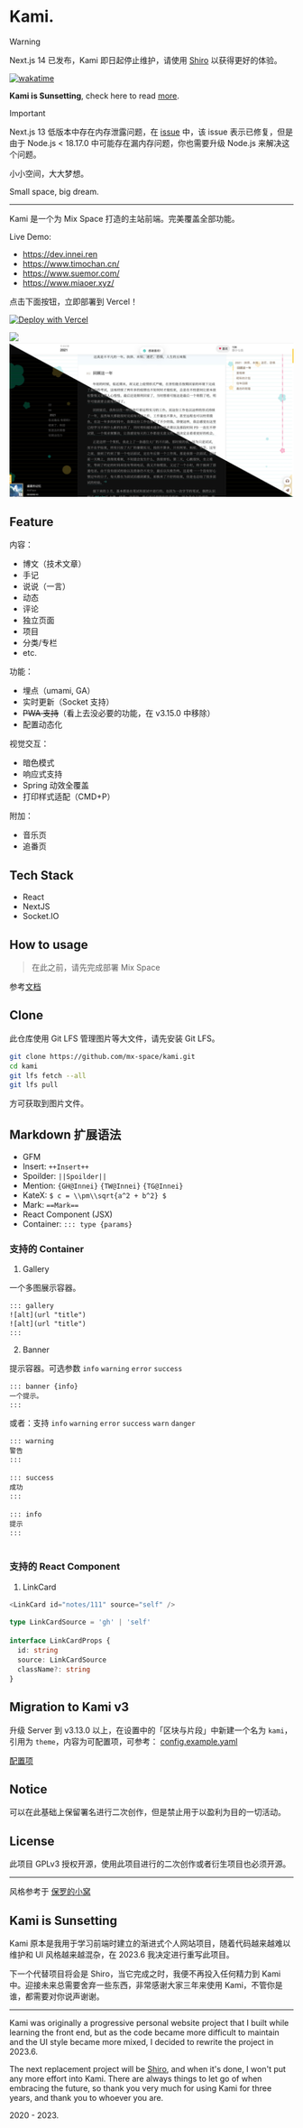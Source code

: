 # Kami.


> [!WARNING]  
> Next.js 14 已发布，Kami 即日起停止维护，请使用 [Shiro](https://github.com/Innei/Shiro) 以获得更好的体验。

[![wakatime](https://wakatime.com/badge/github/mx-space/kami.svg)](https://wakatime.com/badge/github/mx-space/kami)

**Kami is Sunsetting**, check here to read [more](#kami-is-sunsetting).

> [!IMPORTANT]  
> Next.js 13 低版本中存在内存泄露问题，在 [issue](https://github.com/vercel/next.js/issues/49929) 中，该 issue 表示已修复，但是由于 Node.js < 18.17.0 中可能存在漏内存问题，你也需要升级 Node.js 来解决这个问题。

小小空间，大大梦想。

Small space, big dream.

---

Kami 是一个为 Mix Space 打造的主站前端。完美覆盖全部功能。

Live Demo:

- <https://dev.innei.ren>
- <https://www.timochan.cn/>
- <https://www.suemor.com/>
- <https://www.miaoer.xyz/>

点击下面按钮，立即部署到 Vercel！

[![Deploy with Vercel](https://vercel.com/button)](https://vercel.com/new/clone?repository-url=https%3A%2F%2Fgithub.com%2Fmx-space%2Fkami&env=NEXT_PUBLIC_API_URL,NEXT_PUBLIC_GATEWAY_URL&envDescription=API%20%E5%9C%B0%E5%9D%80%E5%92%8C%E7%BD%91%E5%85%B3%E5%9C%B0%E5%9D%80&project-name=kami-web)

![](https://user-images.githubusercontent.com/41265413/169677737-9b407450-ec95-4d30-b5ca-818cf1d18bdb.png)
![](https://github.com/mx-space/docs-images/blob/master/images/bg.jpg?raw=true)

## Feature

内容：

- 博文（技术文章）
- 手记
- 说说（一言）
- 动态
- 评论
- 独立页面
- 项目
- 分类/专栏
- etc.

功能：

- 埋点（umami, GA）
- 实时更新（Socket 支持）
- ~~PWA 支持~~（看上去没必要的功能，在 v3.15.0 中移除）
- 配置动态化

视觉交互：

- 暗色模式
- 响应式支持
- Spring 动效全覆盖
- 打印样式适配（CMD+P）

附加：

- 音乐页
- 追番页

## Tech Stack

- React
- NextJS
- Socket.IO

## How to usage

> 在此之前，请先完成部署 Mix Space

参考[文档](https://mx-space.js.org/deploy/index.html#%E9%83%A8%E7%BD%B2-kami)

## Clone

此仓库使用 Git LFS 管理图片等大文件，请先安装 Git LFS。

```bash
git clone https://github.com/mx-space/kami.git
cd kami
git lfs fetch --all
git lfs pull
```

方可获取到图片文件。

## Markdown 扩展语法

- GFM
- Insert: `++Insert++`
- Spoilder: `||Spoilder||`
- Mention: `{GH@Innei}` `{TW@Innei}` `{TG@Innei}`
- KateX: `$ c = \\pm\\sqrt{a^2 + b^2} $`
- Mark: `==Mark==`
- React Component (JSX)
- Container: `::: type {params}`

### 支持的 Container

1. Gallery

一个多图展示容器。

```mark
::: gallery
![alt](url "title")
![alt](url "title")
:::
```

2. Banner

提示容器。可选参数 `info` `warning` `error` `success`

```mark
::: banner {info}
一个提示。
:::
```

或者：支持 `info` `warning` `error` `success` `warn` `danger`

```mark
::: warning
警告
:::

::: success
成功
:::

::: info
提示
:::


```

### 支持的 React Component

1. LinkCard

```js
<LinkCard id="notes/111" source="self" />
```

```ts
type LinkCardSource = 'gh' | 'self'

interface LinkCardProps {
  id: string
  source: LinkCardSource
  className?: string
}
```

## Migration to Kami v3

升级 Server 到 v3.13.0 以上，在设置中的「区块与片段」中新建一个名为 `kami`，引用为 `theme`，内容为可配置项，可参考： [config.example.yaml](./config.example.yaml)

[配置项](https://mx-docs.shizuri.net/deploy/kami#%E6%9B%B4%E4%B8%BA%E8%AF%A6%E7%BB%86%E7%9A%84%E9%85%8D%E7%BD%AE%E9%A1%B9)

## Notice

可以在此基础上保留署名进行二次创作，但是禁止用于以盈利为目的一切活动。

## License

此项目 GPLv3 授权开源，使用此项目进行的二次创作或者衍生项目也必须开源。

---

风格参考于 [保罗的小窝](https://paul.ren)

## Kami is Sunsetting

Kami 原本是我用于学习前端时建立的渐进式个人网站项目，随着代码越来越难以维护和 UI 风格越来越混杂，在 2023.6 我决定进行重写此项目。

下一个代替项目将会是 Shiro，当它完成之时，我便不再投入任何精力到 Kami 中。迎接未来总需要舍弃一些东西，非常感谢大家三年来使用 Kami，不管你是谁，都需要对你说声谢谢。

---

Kami was originally a progressive personal website project that I built while learning the front end, but as the code became more difficult to maintain and the UI style became more mixed, I decided to rewrite the project in 2023.6.

The next replacement project will be [Shiro](https://github.com/Innei/Shiro), and when it's done, I won't put any more effort into Kami. There are always things to let go of when embracing the future, so thank you very much for using Kami for three years, and thank you to whoever you are.

2020 - 2023.
